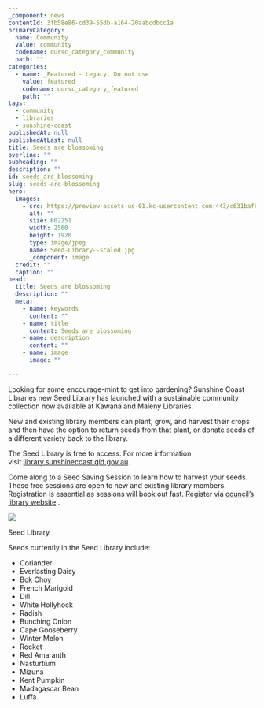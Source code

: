 ```yaml
---
_component: news
contentId: 3fb58e86-cd39-55db-a164-20aabcdbcc1a
primaryCategory:
  name: Community
  value: community
  codename: oursc_category_community
  path: ""
categories:
  - name: _Featured - Legacy. Do not use
    value: featured
    codename: oursc_category_featured
    path: ""
tags:
  - community
  - libraries
  - sunshine-coast
publishedAt: null
publishedAtLast: null
title: Seeds are blossoming
overline: ""
subheading: ""
description: ""
id: seeds_are_blossoming
slug: seeds-are-blossoming
hero:
  images:
    - src: https://preview-assets-us-01.kc-usercontent.com:443/c631baf8-1b46-001f-580c-d0001b68b4a8/ab1b1bb7-81a8-4e29-8998-6a28d61b3b64/Seed-Library--scaled.jpg
      alt: ""
      size: 602251
      width: 2560
      height: 1920
      type: image/jpeg
      name: Seed-Library--scaled.jpg
      _component: image
  credit: ""
  caption: ""
head:
  title: Seeds are blossoming
  description: ""
  meta:
    - name: keywords
      content: ""
    - name: title
      content: Seeds are blossoming
    - name: description
      content: ""
    - name: image
      image: ""

---
```

Looking for some encourage-mint to get into gardening? Sunshine Coast Libraries new Seed Library has launched with a sustainable community collection now available at Kawana and Maleny Libraries.

New and existing library members can plant, grow, and harvest their crops and then have the option to return seeds from that plant, or donate seeds of a different variety back to the library.

The Seed Library is free to access. For more information visit [library.sunshinecoast.qld.gov.au](https://library.sunshinecoast.qld.gov.au/)
.

Come along to a Seed Saving Session to learn how to harvest your seeds. These free sessions are open to new and existing library members. Registration is essential as sessions will book out fast. Register via [council’s library website](https://library.sunshinecoast.qld.gov.au/)
.

![](https://preview-assets-us-01.kc-usercontent.com:443/c631baf8-1b46-001f-580c-d0001b68b4a8/554e7cb1-a29e-40ad-8706-904cd6c47962/Seed-Library-2-1024x768.jpg)

Seed Library

Seeds currently in the Seed Library include:

*   Coriander
*   Everlasting Daisy
*   Bok Choy
*   French Marigold
*   Dill
*   White Hollyhock
*   Radish
*   Bunching Onion
*   Cape Gooseberry
*   Winter Melon
*   Rocket
*   Red Amaranth
*   Nasturtium
*   Mizuna
*   Kent Pumpkin
*   Madagascar Bean
*   Luffa.
